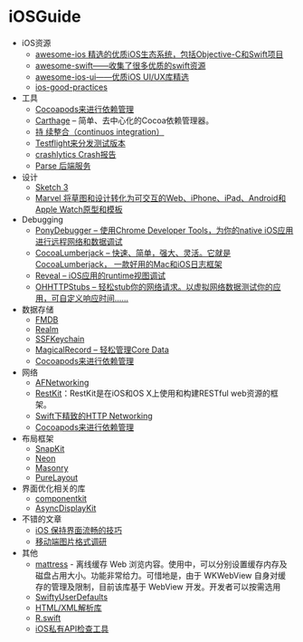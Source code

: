 # iOSGuide
<ul>
<li>iOS资源
<ul>
  <li><a href="https://github.com/vsouza/awesome-ios">awesome-ios 精选的优质iOS生态系统，包括Objective-C和Swift项目</a></li>
  <li><a href="https://github.com/matteocrippa/awesome-swift">awesome-swift——收集了很多优质的swift资源</a></li>
  <li><a href="https://github.com/cjwirth/awesome-ios-ui">awesome-ios-ui——优质iOS UI/UX库精选</a></li>
  <li><a href="https://github.com/futurice/ios-good-practices">ios-good-practices</a></li>
</ul>
</li>
<li>工具
  <ul>
    <li><a href="https://cocoapods.org/">Cocoapods来进行依赖管理</a></li>
    <li><a href="https://github.com/Carthage/Carthage">Carthage</a> – 简单、去中心化的Cocoa依赖管理器。</li>
    <li><a href="https://developer.apple.com/library/ios/documentation/IDEs/Conceptual/xcode_guide-continuous_integration/">持     续整合（continuos integration）</a></li>
    <li><a href="https://developer.apple.com/testflight/">Testflight来分发测试版本</a></li>
    <li><a href="https://try.crashlytics.com/"> crashlytics Crash报告</a></li>
    <li><a href="https://parse.com/"> Parse 后端服务</a></li>
  </ul>
</li>
<li>设计
<ul>
  <li><a href="http://www.sketchapp.com/">Sketch 3</a></li>
  <li><a href="https://marvelapp.com/">Marvel 将草图和设计转化为可交互的Web、iPhone、iPad、Android和Apple           Watch原型和模板</a></li>
</ul>
</li>
<li>Debugging
<ul>
  <li><a href="https://github.com/square/PonyDebugger">PonyDebugger – 使用Chrome Developer Tools，为你的native iOS应用进行远程网络和数据调试</a></li>
  <li><a href="https://github.com/CocoaLumberjack/CocoaLumberjack">CocoaLumberjack – 快速、简单，强大、灵活。它就是CocoaLumberjack， 一款好用的Mac和iOS日志框架</a></li>
<li><a href="http://revealapp.com/">Reveal – iOS应用的runtime视图调试</a></li>  
<li><a href="https://github.com/AliSoftware/OHHTTPStubs">OHHTTPStubs – 轻松stub你的网络请求。以虚拟网络数据测试你的应用，可自定义响应时间……</a></li>
</ul>
</li>
<li>数据存储
  <ul>
    <li><a href="https://github.com/ccgus/fmdb">FMDB</a></li>
    <li><a href="https://github.com/realm/realm-cocoa">Realm</a></li>
    <li><a href="https://github.com/soffes/sskeychain">SSFKeychain</a></li>
    <li><a href="https://github.com/magicalpanda/MagicalRecord">MagicalRecord – 轻松管理Core Data</a></li>
    <li><a href="https://cocoapods.org/">Cocoapods来进行依赖管理</a></li>
  </ul>
</li>
<li>网络
  <ul>
    <li><a href="https://github.com/AFNetworking/AFNetworking">AFNetworking</a></li>
    <li><a href="https://github.com/RestKit/RestKit">RestKit</a>：RestKit是在iOS和OS X上使用和构建RESTful web资源的框架。</li>
    <li><a href="https://github.com/Alamofire/Alamofire"> Swift下精致的HTTP Networking</a></li>
    <li><a href="https://cocoapods.org/">Cocoapods来进行依赖管理</a></li>
  </ul>
</li>
<li>布局框架
  <ul>
    <li><a href="https://github.com/SnapKit/SnapKit">SnapKit</a></li>
    <li><a href="https://github.com/mamaral/Neon">Neon</a></li>
    <li><a href="https://github.com/SnapKit/Masonry">Masonry</a></li>
    <li><a href="https://github.com/PureLayout/PureLayout">PureLayout</a></li>
  </ul>
</li>

<li>界面优化相关的库
  <ul>
    <li><a href="https://github.com/facebook/componentkit">componentkit</a></li>
    <li><a href="https://github.com/facebook/AsyncDisplayKit">AsyncDisplayKit</a></li>
  </ul>
</li>
<li>不错的文章
  <ul>
    <li><a href="http://blog.ibireme.com/2015/11/12/smooth_user_interfaces_for_ios/">iOS 保持界面流畅的技巧</a></li>
    <li><a href="http://blog.ibireme.com/2015/11/02/mobile_image_benchmark/">移动端图片格式调研</a></li>
  </ul>
</li>
<li>其他
  <ul>
    <li><a href="https://github.com/buzzfeed/mattress">mattress</a> - 离线缓存 Web 浏览内容。使用中，可以分别设置缓存内存及磁盘占用大小。功能非常给力。可惜地是，由于 WKWebView 自身对缓存的管理及限制，目前该库基于 WebView 开发。开发者可以按需选用</li>
      <li><a href="https://github.com/radex/SwiftyUserDefaults">SwiftyUserDefaults</a></li>
      <li><a href="https://github.com/honghaoz/Ji"> HTML/XML解析库</a></li>
      <li><a href="https://github.com/mac-cain13/R.swift">R.swift</a></li>
      <li><a href="https://github.com/hustcc/iOS-private-api-checker">iOS私有API检查工具</a></li>
      
  </ul>
  </li>
</ul>





